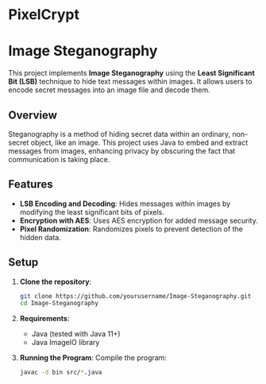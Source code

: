 # PixelCrypt

# Image Steganography

This project implements **Image Steganography** using the **Least Significant Bit (LSB)** technique to hide text messages within images. It allows users to encode secret messages into an image file and decode them.

## Overview
Steganography is a method of hiding secret data within an ordinary, non-secret object, like an image. This project uses Java to embed and extract messages from images, enhancing privacy by obscuring the fact that communication is taking place.

## Features
- **LSB Encoding and Decoding**: Hides messages within images by modifying the least significant bits of pixels.
- **Encryption with AES**: Uses AES encryption for added message security.
- **Pixel Randomization**: Randomizes pixels to prevent detection of the hidden data.
  
## Setup
1. **Clone the repository**:
    ```bash
    git clone https://github.com/yourusername/Image-Steganography.git
    cd Image-Steganography
    ```

2. **Requirements**:
    - Java (tested with Java 11+)
    - Java ImageIO library

3. **Running the Program**:
   Compile the program:
   ```bash
   javac -d bin src/*.java
